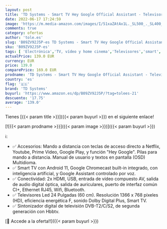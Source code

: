 ```yaml
---
layout: post
title: 'TD Systems - Smart TV Hey Google Official Assistant - Televisores 24 Pulgadas  Control por Voz  Chromecast  2X HDMI  USB. 3 años de garantía - K24DLC16GLE'
date: 2022-06-17 17:24:59
image: 'https://m.media-amazon.com/images/I/51xaZAtAx1L._SL500_._SL400_.jpg'
comments: true
category: ofertas
author: 'tole.es'
slug: 'B09ZV92J5P-es TD Systems - Smart TV Hey Google Official Assistant -...'
sku: 'B09ZV92J5P-es'
tags: [ 'Electrónica','TV, vídeo y home cinema','Televisores','smart','td systems','tv','🇪🇸', ]
actualPrice: 139.0 EUR
currency: EUR
price: 139.0
comparePrice: 169.0 EUR
prodname: 'TD Systems - Smart TV Hey Google Official Assistant - Televisores 24 Pulgadas  Control por Voz  Chromecast  2X HDMI  USB. 3 años de garantía - K24DLC16GLE'
country: 'es'
flag: '🇪🇸'
brand: 'TD Systems'
buyurl: 'https://www.amazon.es/dp/B09ZV92J5P/?tag=tolees-21'
descuento: '17.75'
average: '139.0'
---
```


Tienes [{{< param title >}}]({{< param buyurl >}}) en el siguiente enlace!

[![{{< param prodname >}}]({{< param image >}})]({{< param buyurl >}})

ℹ️:

- ✅ Accesorios: Mando a distancia con teclas de acceso directo a Netflix, Youtube, Prime Video, Google Play, y función "Hey Google". Pilas para mando a distancia. Manual de usuario y textos en pantalla (OSD) Multidioma.
- ✅ Smart TV con Android 11, Google Chromecast built-in integrado, con inteligencia artificial, y Google Assistant controlado por voz.
- ✅ Conectividad: 2x HDMI, USB, entrada de vídeo compuesto AV, salida de audio digital óptica, salida de auriculares, puerto de interfaz común CI+, Ethernet RJ45, Wifi, Bluetooth.
- ✅ Televisores Led 24 Pulgadas (60 cm). Resolución 1366 x 768 píxeles (HD), eficiencia energética F, sonido Dolby Digital Plus, Smart TV.
- ✅ Sintonizador digital de televisión DVB-T2/C/S2, de segunda generación con Hbbtv.

[🛒 Accede a la oferta!!]({{< param buyurl >}})
